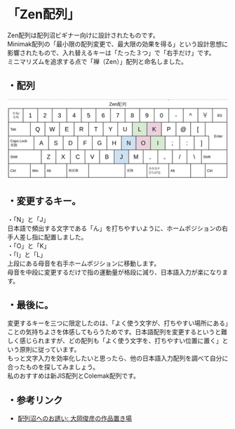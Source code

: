 # 「Zen配列」  
Zen配列は配列沼ビギナー向けに設計されたものです。  
Minimak配列の「最小限の配列変更で、最大限の効果を得る」という設計思想に影響されたもので、入れ替えるキーは「たった３つ」で「右手だけ」です。  
ミニマリズムを追求する点で「禅（Zen）」配列と命名しました。  
  

## ・配列  

![Zen配列](zen_hairetsu_v2.jpg )

  
## ・変更するキー。  
・「N」と「J」  
日本語で頻出する文字である「ん」を打ちやすいように、ホームポジションの右手人差し指に配置しました。  
・「O」と「K」  
・「I」と「L」  
上段にある母音を右手ホームポジションに移動します。  
母音を中段に変更するだけで指の運動量が格段に減り、日本語入力が楽になります。   
  
## ・最後に。  
変更するキーを三つに限定したのは、「よく使う文字が、打ちやすい場所にある」ことの気持ちよさを体感してもらうためです。日本語配列を変更するというと難しく感じられますが、どの配列も「よく使う文字を、打ちやすい位置に置く」という原則に従っています。  
もっと文字入力を効率化したいと思ったら、他の日本語入力配列を調べて自分に合ったものを探してみましょう。  
私のおすすめは新JIS配列とColemak配列です。  
  
## ・参考リンク  
  
* [配列沼へのお誘い: 大岡俊彦の作品置き場](http://oookaworks.seesaa.net/article/462573246.html#gsc.tab=0)

  
